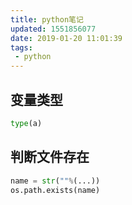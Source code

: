 ```yaml
---
title: python笔记
updated: 1551856077
date: 2019-01-20 11:01:39
tags:
 - python
---
```


## 变量类型

```python
type(a)
```

## 判断文件存在

```python
name = str(""%(...))
os.path.exists(name)
```

